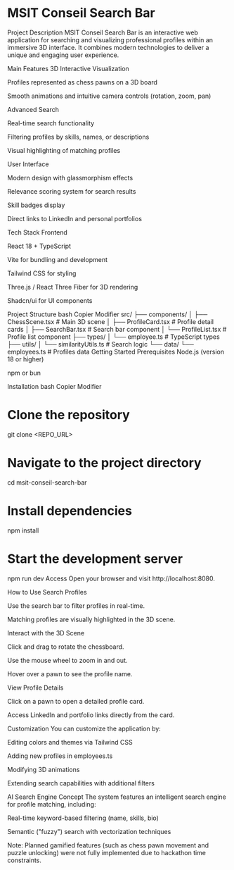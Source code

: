 # **MSIT Conseil Search Bar**


Project Description
MSIT Conseil Search Bar is an interactive web application for searching and visualizing professional profiles within an immersive 3D interface. It combines modern technologies to deliver a unique and engaging user experience.

Main Features
3D Interactive Visualization

Profiles represented as chess pawns on a 3D board

Smooth animations and intuitive camera controls (rotation, zoom, pan)

Advanced Search

Real-time search functionality

Filtering profiles by skills, names, or descriptions

Visual highlighting of matching profiles

User Interface

Modern design with glassmorphism effects

Relevance scoring system for search results

Skill badges display

Direct links to LinkedIn and personal portfolios

Tech Stack
Frontend

React 18 + TypeScript

Vite for bundling and development

Tailwind CSS for styling

Three.js / React Three Fiber for 3D rendering

Shadcn/ui for UI components

Project Structure
bash
Copier
Modifier
src/
├── components/
│   ├── ChessScene.tsx        # Main 3D scene
│   ├── ProfileCard.tsx       # Profile detail cards
│   ├── SearchBar.tsx         # Search bar component
│   └── ProfileList.tsx       # Profile list component
├── types/
│   └── employee.ts           # TypeScript types
├── utils/
│   └── similarityUtils.ts    # Search logic
└── data/
    └── employees.ts          # Profiles data
Getting Started
Prerequisites
Node.js (version 18 or higher)

npm or bun

Installation
bash
Copier
Modifier
# Clone the repository
git clone <REPO_URL>

# Navigate to the project directory
cd msit-conseil-search-bar

# Install dependencies
npm install

# Start the development server
npm run dev
Access
Open your browser and visit http://localhost:8080.

How to Use
Search Profiles

Use the search bar to filter profiles in real-time.

Matching profiles are visually highlighted in the 3D scene.

Interact with the 3D Scene

Click and drag to rotate the chessboard.

Use the mouse wheel to zoom in and out.

Hover over a pawn to see the profile name.

View Profile Details

Click on a pawn to open a detailed profile card.

Access LinkedIn and portfolio links directly from the card.

Customization
You can customize the application by:

Editing colors and themes via Tailwind CSS

Adding new profiles in employees.ts

Modifying 3D animations

Extending search capabilities with additional filters

AI Search Engine Concept
The system features an intelligent search engine for profile matching, including:

Real-time keyword-based filtering (name, skills, bio)

Semantic ("fuzzy") search with vectorization techniques

Note: Planned gamified features (such as chess pawn movement and puzzle unlocking) were not fully implemented due to hackathon time constraints.


